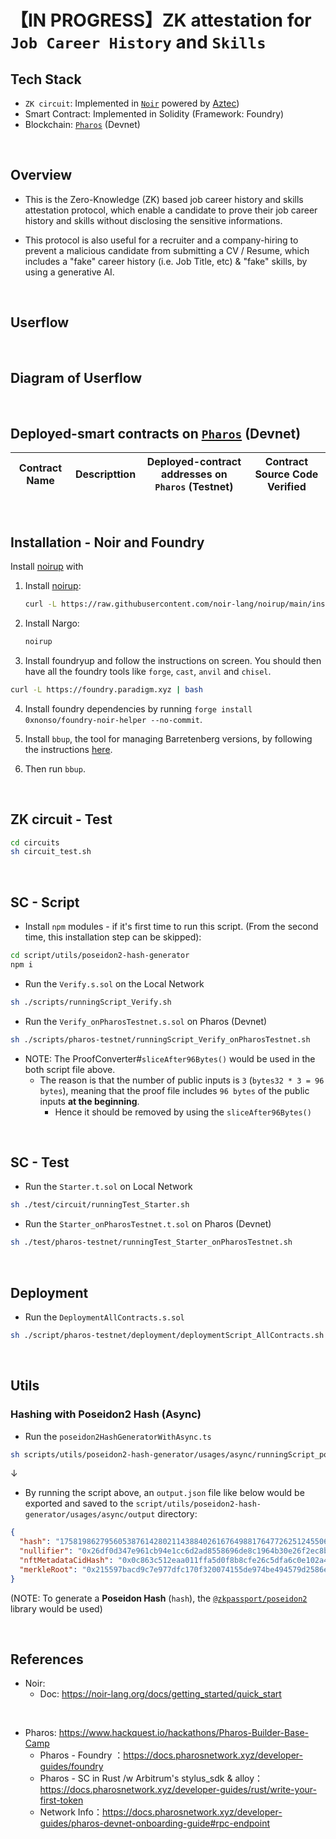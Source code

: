 # 【IN PROGRESS】ZK attestation for `Job Career History` and `Skills`

## Tech Stack

- `ZK circuit`: Implemented in [`Noir`](https://noir-lang.org/docs/) powered by [Aztec](https://aztec.network/)) 
- Smart Contract: Implemented in Solidity (Framework: Foundry)
- Blockchain: [`Pharos`](https://docs.pharosnetwork.xyz/developer-guides/pharos-devnet-onboarding-guide#rpc-endpoint) (Devnet)

<br>

## Overview

- This is the Zero-Knowledge (ZK) based job career history and skills attestation protocol, which enable a candidate to prove their job career history and skills without disclosing the sensitive informations.

- This protocol is also useful for a recruiter and a company-hiring to prevent a malicious candidate from submitting a CV / Resume, which includes a "fake" career history (i.e. Job Title, etc) & "fake" skills, by using a generative AI. 


<br>

## Userflow

<br>

## Diagram of Userflow


<br>

## Deployed-smart contracts on [`Pharos`](https://docs.pharosnetwork.xyz/developer-guides/pharos-devnet-onboarding-guide#rpc-endpoint) (Devnet)

| Contract Name | Descripttion | Deployed-contract addresses on `Pharos` (Testnet) | Contract Source Code Verified |
| ------------- |:------------:|:--------------------------------------------------:|:-----------------------------:|

<br>

## Installation - Noir and Foundry

Install [noirup](https://noir-lang.org/docs/getting_started/noir_installation) with

1. Install [noirup](https://noir-lang.org/docs/getting_started/noir_installation):

   ```bash
   curl -L https://raw.githubusercontent.com/noir-lang/noirup/main/install | bash
   ```

2. Install Nargo:

   ```bash
   noirup
   ```

3. Install foundryup and follow the instructions on screen. You should then have all the foundry
   tools like `forge`, `cast`, `anvil` and `chisel`.

```bash
curl -L https://foundry.paradigm.xyz | bash
```

4. Install foundry dependencies by running `forge install 0xnonso/foundry-noir-helper --no-commit`.

5. Install `bbup`, the tool for managing Barretenberg versions, by following the instructions
   [here](https://github.com/AztecProtocol/aztec-packages/blob/master/barretenberg/bbup/README.md#installation).

6. Then run `bbup`.

<br>

## ZK circuit - Test

```bash
cd circuits
sh circuit_test.sh
```

<br>

## SC - Script
- Install `npm` modules - if it's first time to run this script. (From the second time, this installation step can be skipped):
```bash
cd script/utils/poseidon2-hash-generator
npm i
```

- Run the `Verify.s.sol` on the Local Network
```bash
sh ./scripts/runningScript_Verify.sh
```

- Run the `Verify_onPharosTestnet.s.sol` on Pharos (Devnet)
```bash
sh ./scripts/pharos-testnet/runningScript_Verify_onPharosTestnet.sh
```

- NOTE: The ProofConverter#`sliceAfter96Bytes()` would be used in the both script file above.
  - The reason is that the number of public inputs is `3` (`bytes32 * 3 = 96 bytes`), meaning that the proof file includes `96 bytes` of the public inputs **at the beginning**. 
     - Hence it should be removed by using the `sliceAfter96Bytes()` 


<br>

## SC - Test
- Run the `Starter.t.sol` on Local Network
```bash
sh ./test/circuit/runningTest_Starter.sh
```

- Run the `Starter_onPharosTestnet.t.sol` on Pharos (Devnet)
```bash
sh ./test/pharos-testnet/runningTest_Starter_onPharosTestnet.sh
```


<br>

## Deployment
- Run the `DeploymentAllContracts.s.sol`
```bash
sh ./script/pharos-testnet/deployment/deploymentScript_AllContracts.sh
```


<br>

## Utils

### Hashing with Poseidon2 Hash (Async)
- Run the `poseidon2HashGeneratorWithAsync.ts`
```bash
sh scripts/utils/poseidon2-hash-generator/usages/async/runningScript_poseidon2HashGeneratorWithAsync.sh
```
↓
- By running the script above, an `output.json` file like below would be exported and saved to the `script/utils/poseidon2-hash-generator/usages/async/output` directory:
```json
{
  "hash": "17581986279560538761428021143884026167649881764772625124550680138044361406562",
  "nullifier": "0x26df0d347e961cb94e1cc6d2ad8558696de8c1964b30e26f2ec8b926cbbbf862",
  "nftMetadataCidHash": "0x0c863c512eaa011ffa5d0f8b8cfe26c5dfa6c0e102a4594a3e40af8f68d86dd0",
  "merkleRoot": "0x215597bacd9c7e977dfc170f320074155de974be494579d2586e5b268fa3b629"
}
```
(NOTE: To generate a **Poseidon Hash** (`hash`), the [`@zkpassport/poseidon2`](https://github.com/zkpassport/poseidon2/tree/main) library would be used)

<br>


## References

- Noir:
  - Doc: https://noir-lang.org/docs/getting_started/quick_start

<br>

- Pharos: https://www.hackquest.io/hackathons/Pharos-Builder-Base-Camp
  - Pharos - Foundry ：https://docs.pharosnetwork.xyz/developer-guides/foundry
  - Pharos - SC in Rust /w Arbitrum's stylus_sdk & alloy：https://docs.pharosnetwork.xyz/developer-guides/rust/write-your-first-token
  - Network Info：https://docs.pharosnetwork.xyz/developer-guides/pharos-devnet-onboarding-guide#rpc-endpoint
